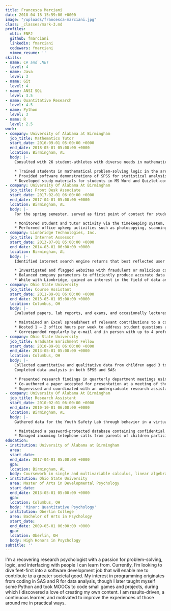 ```yaml
---
title: Francesca Marciani
date: 2018-04-18 15:59:00 +0000
image: "/uploads/francesca-marciani.jpg"
class: _classes/mark-3.md
profiles:
  mbti: ENFJ
  github: fmarciani
  linkedin: fmarciani
  codewars: fmarciani
  vimeo_resume: ''
skills:
- name: C# and .NET
  level: 4
- name: Java
  level: 3
- name: Git
  level: 4
- name: ANSI SQL
  level: 3.5
- name: Quantitative Research
  level: 4.5
- name: Python
  level: 3
- name: R
  level: 2.5
work:
- company: University of Alabama at Birmingham
  job_title: Mathematics Tutor
  start_date: 2016-09-01 05:00:00 +0000
  end_date: 2018-05-01 05:00:00 +0000
  location: Birmingham, AL
  body: |-
    Consulted with 26 student-athletes with diverse needs in mathematics and psychology, and served as a substitute tutor in urgent cases as needed at the Hoke Hire Academic Center:

    * Trained students in mathematical problem-solving logic in the areas of calculus and algebra, and reframed complex psychological concepts within easy-to-understand concepts.
    * Provided software demonstrations of SPSS for statistical analysis.
    * Developed study materials for students in MS Word and Quizlet.com, including chapter outlines, quizzes, flow charts, and flashcards.
- company: University Of Alabama At Birmingham
  job_title: Front Desk Associate
  start_date: 2017-02-01 06:00:00 +0000
  end_date: 2017-04-01 05:00:00 +0000
  location: Birmingham, AL
  body: |-
    For the spring semester, served as first point of contact for students, tutors, and academic advisors calling or visiting the Academic Success Center:

    * Monitored student and tutor activity via the timekeeping system, and phoned to notify tutors or academic counselors of late appointments.
    * Performed office upkeep activities such as photocopying, scanning and emailing athletics department memoranda, and maintaining a registry of borrowed or issued items.
- company: Lionbridge Technologies, Inc.
  job_title: Internet Assessor
  start_date: 2013-07-01 05:00:00 +0000
  end_date: 2014-03-01 06:00:00 +0000
  location: Birmingham, AL
  body: |-
    Identified internet search engine returns that best reflected user needs and expectations:

    * Investigated and flagged websites with fraudulent or malicious content.
    * Balanced company parameters to efficiently produce accurate data on strict time limits.
    * While with Lionbridge, gained an interest in the field of data analysis using Python and R.
- company: Ohio State University
  job_title: Course Assistant
  start_date: 2011-09-01 06:00:00 +0000
  end_date: 2013-05-01 05:00:00 +0000
  location: Columbus, OH
  body: |-
    Evaluated papers, lab reports, and exams, and occasionally lectured in place of a course instructor, for 4+ courses and 100–250+ students per semester:

    * Maintained an Excel spreadsheet of relevant contributions to a course website for student participation grades.
    * Hosted 1 – 2 office hours per week to address student questions and concerns.
    * Corresponded regularly by e-mail and in person with up to 4 professors per semester regarding course planning and grade adjustments.
- company: Ohio State University
  job_title: Graduate Enrichment Fellow
  start_date: 2010-09-01 06:00:00 +0000
  end_date: 2013-05-01 05:00:00 +0000
  location: Columbus, OH
  body: |-
    Collected quantitative and qualitative data from children aged 3 to 5 years at multiple preschool and childcare sites.
    Completed data analysis in both SPSS and SAS:

    * Presented research findings in quarterly department meetings using Keynote.
    * Co-authored a paper accepted for presentation at a meeting of the Cognitive Science Society.
    * Supervised and coordinated with an undergraduate research assistant to collect study data.
- company: University Of Alabama At Birmingham
  job_title: Research Assistant
  start_date: 2010-02-01 06:00:00 +0000
  end_date: 2010-10-01 06:00:00 +0000
  location: Birmingham, AL
  body: |-
    Gathered data for the Youth Safety Lab through behavior in a virtual reality simulator, performance on a psychometric assessment battery, and coding of video interactions:

    * Maintained a password-protected database containing confidential participant contact information, filing system identification numbers, and date of last visit.
    * Managed incoming telephone calls from parents of children participating in research, scheduling laboratory visits and answering queries about the nature of the research.
education:
- institution: University of Alabama at Birmingham
  area: 
  start_date: 
  end_date: 2017-04-01 05:00:00 +0000
  gpa: 
  location: Birmingham, AL
  body: Coursework in single and multivariable calculus, linear algebra
- institution: Ohio State University
  area: Master of Arts in Developmental Psychology
  start_date: 
  end_date: 2013-05-01 05:00:00 +0000
  gpa: 
  location: Columbus, OH
  body: 'Minor: Quantitative Psychology'
- institution: Oberlin College
  area: Bachelor of Arts in Psychology
  start_date: 
  end_date: 2009-05-01 06:00:00 +0000
  gpa: 
  location: Oberlin, OH
  body: High Honors in Psychology
subtitle: ''
---
```


I'm a recovering research psychologist with a passion for problem-solving, logic, and interfacing with people I can learn from. Currently, I’m looking to dive feet-first into a software development job that will enable me to contribute to a greater societal good. My interest in programming originates from coding in SAS and R for data analysis, though I later taught myself some Python and took MOOCs to code small games and projects, during which I discovered a love of creating my own content. I am results-driven, a continuous learner, and motivated to improve the experiences of those around me in practical ways.
